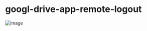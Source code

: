 # googl-drive-app-remote-logout

![image](https://user-images.githubusercontent.com/1501327/158082731-45cf2483-9dff-4067-97fd-65922b243bd9.png)

